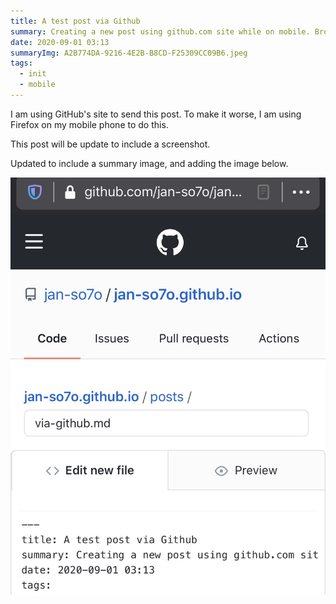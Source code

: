 ```yaml
---
title: A test post via Github
summary: Creating a new post using github.com site while on mobile. Browser is Firefox.
date: 2020-09-01 03:13
summaryImg: A2B774DA-9216-4E2B-B8CD-F25309CC09B6.jpeg
tags:
  - init
  - mobile
---
```


I am using GitHub's site to send this post. 
To make it worse, I am using Firefox on my mobile phone to do this.

This post will be update to include a screenshot.

Updated to include a summary image, and adding the image below.

<img src="A2B774DA-9216-4E2B-B8CD-F25309CC09B6.jpeg" alt="screenshot">
